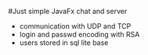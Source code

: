 #Just simple JavaFx chat and server 
- communication with UDP and TCP
- login and passwd encoding with RSA
- users stored in sql lite base 
